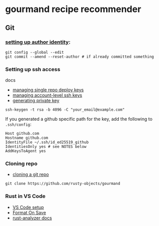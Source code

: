 # gourmand recipe recommender

## Git
### [setting up author identity](https://docs.github.com/en/account-and-profile/setting-up-and-managing-your-personal-account-on-github/managing-email-preferences/setting-your-commit-email-address):
```
git config --global --edit
git commit --amend --reset-author # if already committed something
```
### Setting up ssh access
docs
* [managing single repo deploy keys](https://docs.github.com/en/authentication/connecting-to-github-with-ssh/managing-deploy-keys#set-up-deploy-keys)
* [managing account-level ssh keys](https://docs.github.com/en/authentication/connecting-to-github-with-ssh/adding-a-new-ssh-key-to-your-github-account)
* [generating private key](https://docs.github.com/en/authentication/connecting-to-github-with-ssh/generating-a-new-ssh-key-and-adding-it-to-the-ssh-agent#generating-a-new-ssh-key)
```
ssh-keygen -t rsa -b 4096 -C "your_email@example.com"
```

If you generated a github specific path for the key, add the following to `.ssh/config`:
```
Host github.com
Hostname github.com
IdentityFile ~/.ssh/id_ed25519_github
IdentitiesOnly yes # see NOTES below
AddKeysToAgent yes
```

### Cloning repo
* [cloning a git repo](https://docs.github.com/en/repositories/creating-and-managing-repositories/cloning-a-repository)
```
git clone https://github.com/rusty-objects/gourmand
```

### Rust in VS Code
* [VS Code setup](https://users.rust-lang.org/t/setting-up-rust-with-vs-code/76907)
* [Format On Save](https://stackoverflow.com/questions/67859926/how-to-run-cargo-fmt-on-save-in-vscode)
* [rust-analyzer docs](https://marketplace.visualstudio.com/items?itemName=rust-lang.rust-analyzer)
